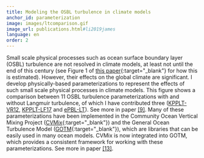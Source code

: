 ```yaml
---
title: Modeling the OSBL turbulence in climate models
anchor_id: parameterization
image: images/ltcomparison.gif
image_url: publications.html#li2019james
language: en
order: 2
---
```


Small scale physical processes such as ocean surface boundary layer (OSBL) turbulence are not resolved in climate models, at least not until the end of this century (see Figure&nbsp;1 of [this paper](https://www.semanticscholar.org/paper/Principles-and-advances-in-subgrid-modelling-for-Fox-Kemper-Bachman/947c0647d365b6b752e3e7b2a7cf055c32fc51e7){:target="_blank"} for how this is estimated). However, their effects on the global climate are significant. I develop physically-based parameterizations to represent the effects of such small scale physical processes in climate models. This figure shows a comparison between 11 OSBL turbulence parameterizations with and without Langmuir turbulence, of which I have contributed three ([KPPLT-VR12](publications.html#li2016ocemod), [KPPLT-LF17](publications.html#li2017jpo) and [ePBL-LT](publications.html#reichl2019jpo)). See more in paper [[9]](publications.html#li2019james). Many of these parameterizations have been implemented in the Community Ocean Vertical Mixing Project ([CVMix](http://cvmix.github.io){:target="_blank"}) and the General Ocean Turbulence Model ([GOTM](https://gotm.net){:target="_blank"}), which are libraries that can be easily used in many ocean models. CVMix is now integrated into GOTM, which provides a consistent framework for working with these parameterizations. See more in paper [[13]](publications.html#li2021gmd).
